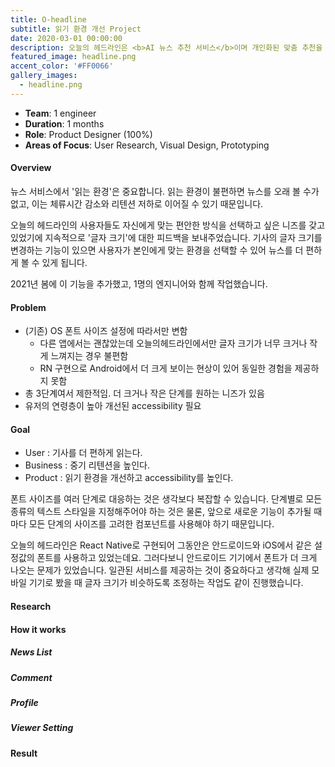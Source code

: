 ```yaml
---
title: O-headline
subtitle: 읽기 환경 개선 Project
date: 2020-03-01 00:00:00
description: 오늘의 헤드라인은 <b>AI 뉴스 추천 서비스</b>이며 개인화된 맞춤 추천을 제공합니다. 모두가 똑같이 보던 뉴스 화면을 벗어나 나만의 뉴스 리스트를 볼 수 있습니다.
featured_image: headline.png
accent_color: '#FF0066'
gallery_images:
  - headline.png
---
```


* **Team**: 1 engineer
* **Duration**: 1 months
* **Role**: Product Designer (100%)
* **Areas of Focus**: User Research, Visual Design, Prototyping

#### Overview
뉴스 서비스에서 '읽는 환경'은 중요합니다. 읽는 환경이 불편하면 뉴스를 오래 볼 수가 없고, 이는 체류시간 감소와 리텐션 저하로 이어질 수 있기 때문입니다.

오늘의 헤드라인의 사용자들도 자신에게 맞는 편안한 방식을 선택하고 싶은 니즈를 갖고 있었기에 지속적으로 '글자 크기'에 대한 피드백을 보내주었습니다. 기사의 글자 크기를 변경하는 기능이 있으면 사용자가 본인에게 맞는 환경을 선택할 수 있어 뉴스를 더 편하게 볼 수 있게 됩니다.

2021년 봄에 이 기능을 추가했고, 1명의 엔지니어와 함께 작업했습니다.

#### Problem
- (기존) OS 폰트 사이즈 설정에 따라서만 변함
    - 다른 앱에서는 괜찮았는데 오늘의헤드라인에서만 글자 크기가 너무 크거나 작게 느껴지는 경우 불편함
    - RN 구현으로 Android에서 더 크게 보이는 현상이 있어 동일한 경험을 제공하지 못함
- 총 3단계여서 제한적임. 더 크거나 작은 단계를 원하는 니즈가 있음
- 유저의 연령층이 높아 개선된 accessibility 필요

#### Goal
- User : 기사를 더 편하게 읽는다.
- Business : 중기 리텐션을 높인다.
- Product : 읽기 환경을 개선하고 accessibility를 높인다.

폰트 사이즈를 여러 단계로 대응하는 것은 생각보다 복잡할 수 있습니다. 단계별로 모든 종류의 텍스트 스타일을 지정해주어야 하는 것은 물론, 앞으로 새로운 기능이 추가될 때마다 모든 단계의 사이즈를 고려한 컴포넌트를 사용해야 하기 때문입니다. 

오늘의 헤드라인은 React Native로 구현되어 그동안은 안드로이드와 iOS에서 같은 설정값의 폰트를 사용하고 있었는데요. 그러다보니 안드로이드 기기에서 폰트가 더 크게 나오는 문제가 있었습니다. 일관된 서비스를 제공하는 것이 중요하다고 생각해 실제 모바일 기기로 봤을 때 글자 크기가 비슷하도록 조정하는 작업도 같이 진행했습니다.

#### Research

#### How it works
##### News List
##### Comment
##### Profile
##### Viewer Setting
#### Result

